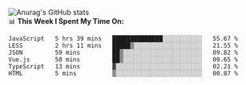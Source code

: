 
![Anurag's GitHub stats](https://github-readme-stats.vercel.app/api?username=supergczh&show_icons=true&theme=radical)
<br />
📊 **This Week I Spent My Time On:**

<!--START_SECTION:waka-->

```text
JavaScript   5 hrs 39 mins   ██████████████░░░░░░░░░░░   55.67 %
LESS         2 hrs 11 mins   █████▒░░░░░░░░░░░░░░░░░░░   21.55 %
JSON         59 mins         ██▒░░░░░░░░░░░░░░░░░░░░░░   09.82 %
Vue.js       58 mins         ██▒░░░░░░░░░░░░░░░░░░░░░░   09.65 %
TypeScript   13 mins         ▓░░░░░░░░░░░░░░░░░░░░░░░░   02.21 %
HTML         5 mins          ▒░░░░░░░░░░░░░░░░░░░░░░░░   00.87 %
```

<!--END_SECTION:waka-->
